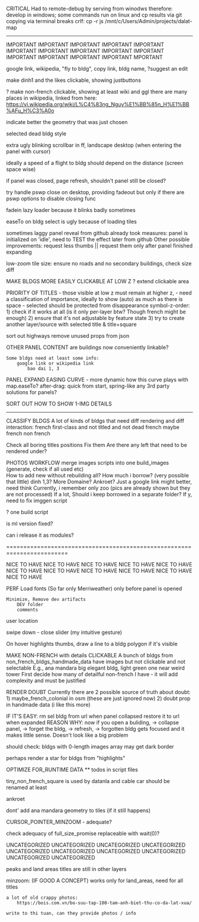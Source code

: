 CRITICAL
    Had to remote-debug by serving from winodws
        therefore:
            develop in windows;
            some commands run on linux 
                and cp results via git
                    copying via terminal breaks crlf:
                        cp -r js /mnt/c/Users/Admin/projects/dalat-map

**********************************************************************************


IMPORTANT
IMPORTANT
IMPORTANT
IMPORTANT
IMPORTANT
IMPORTANT
IMPORTANT
IMPORTANT
IMPORTANT
IMPORTANT
IMPORTANT
IMPORTANT
IMPORTANT
IMPORTANT
MPORTANT


google link, wikipedia, "fly to bldg", copy link,
      	bldg name, ?suggest an edit
	
make dinh1 and the likes clickable, showing justbuttons

? make non-french clickable, showing at least wiki and ggl
	there are many places in wikipedia, linked from here:
		https://vi.wikipedia.org/wiki/L%C4%83ng_Nguy%E1%BB%85n_H%E1%BB%AFu_H%C3%A0o

indicate better the geometry that was just chosen



selected dead bldg style


extra ugly blinking scrollbar in ff, landscape desktop (when entering the panel with cursor)


ideally a speed of a flight to bldg should depend on the distance (screen space wise)


if panel was closed, page refresh, shouldn't panel still be closed?



try handle pswp close on desktop, providing fadeout
	but only if there are pswp options to disable closing func



fadein lazy loader
	because it blinks badly sometimes


easeTo on bldg select is ugly because of loading tiles


sometimes laggy panel reveal from github
	already took measures:
		panel is initialized on 'idle',
			need to TEST the effect later from github
	Other possible improvements:
		request less thumbs
		|| request them only after panel finished expanding





low-zoom tile size:
    ensure no roads and no secondary buildings, check size diff


MAKE BLDGS MORE EASILY CLICKABLE AT LOW Z
    ? extend clickable area


PRIORITY OF TITLES
    - those visible at low z must remain at higher z,
        - need a classification of importance, ideally to show (auto) as much as there is space
    - selected should be protected from disappearance
        symbol-z-order:
            1) check if it works at all
                (is it only per-layer btw? Though french might be enough)
            2) ensure that it's not adjustable by feature state
            3) try to create another layer/source with selected title & title+square


sort out highways
    remove unused props from json




OTHER PANEL CONTENT
	are buildings now conveniently linkable?


	Some bldgs need at least some info:
		google link or wikipedia link
			bao dai 1, 3
	




PANEL EXPAND EASING CURVE - more dynamic
    how this curve plays with map.easeTo?
    after-drag: quick from start, spring-like
	any 3rd party solutions for panels?
    




SORT OUT HOW TO SHOW 1-IMG DETAILS





**** 
CLASSIFY BLDGS
A lot of kinds of bldgs that need diff rendering and diff interaction:
	french
		first-class and not
		titled and not
	dead french
	maybe french
	non french




Check all boring titles positions
	Fix them
	Are there any left that need to be rendered under?





PHOTOS WORKFLOW
    merge images scripts into one build_images
            (generate, check if all used etc)    
    How to add new without rebuilding all?
    How much i borrow?
        (very possible that little)
            dinh 1,3? More Domaine? Ankroet? Just a google link might better, need think
        Currently, i remember only zoo
            (pics are already shown but they are not processed)
        If a lot,
            Should i keep borrowed in a separate folder?
                If y,
                    need to fix imggen script


? one build script


is ml version fixed?


can i release it as modules?






========================================================================

NICE TO HAVE
NICE TO HAVE
NICE TO HAVE
NICE TO HAVE
NICE TO HAVE
NICE TO HAVE
NICE TO HAVE
NICE TO HAVE
NICE TO HAVE
NICE TO HAVE
NICE TO HAVE


PERF
	Load fonts (So far only Merriweather) only before panel is opened

	Minimize, Remove dev artifacts
		DEV folder
		comments




user location

swipe down - close slider (my intuitive gesture)

On hover highlights thumbs, draw a line to a bldg polygon if it's visible


MAKE NON-FRENCH with details CLICKABLE
	A bunch of bldgs from non_french_bldgs_handmade_data have images but not clickable and not selectable
	E.g., ana mandara big elegant bldg,
		light green one near weird tower
	First decide how many of detailful non-french I have - it will add complexity and must be justified



RENDER DOUBT
	Currently there are 2 possible source of truth about doubt:
	1) maybe_french_colonial in osm (these are just ignored now)
	2) doubt prop in handmade data (i like this more)
	

IF IT'S EASY:
        rm sel bldg from url when panel collapsed
        restore it to url when expanded
        REASON WHY:
            now if you open a buliding, -> collapse panel, -> forget the bldg, -> refresh, -> forgotten bldg gets focused and it makes little sense. Doesn't look like a big problem


should check:
	bldgs with 0-length images array may get dark border




perhaps render a star for bldgs from "highlights"


OPTIMIZE FOR_RUNTIME DATA
	** todos in script files


tiny_non_french_square is used by datanla and cable car
    should be renamed at least


ankroet

dont' add ana mandara geometry to tiles
    (if it still happens)


CURSOR_POINTER_MINZOOM - adequate?


check adequacy of full_size_promise
    replaceable with wait(0)?













UNCATEGORIZED
UNCATEGORIZED
UNCATEGORIZED
UNCATEGORIZED
UNCATEGORIZED
UNCATEGORIZED
UNCATEGORIZED
UNCATEGORIZED
UNCATEGORIZED
UNCATEGORIZED

peaks and land areas titles are still in other layers

minzoom:
    (IF GOOD A CONCEPT)
    works only for land_areas,
    need for all titles









    
    
    
    


        
    
    
    a lot of old crappy photos:
        https://bois.com.vn/bo-suu-tap-100-tam-anh-biet-thu-co-da-lat-xua/
    
    write to thi tuan, can they provide photos / info
